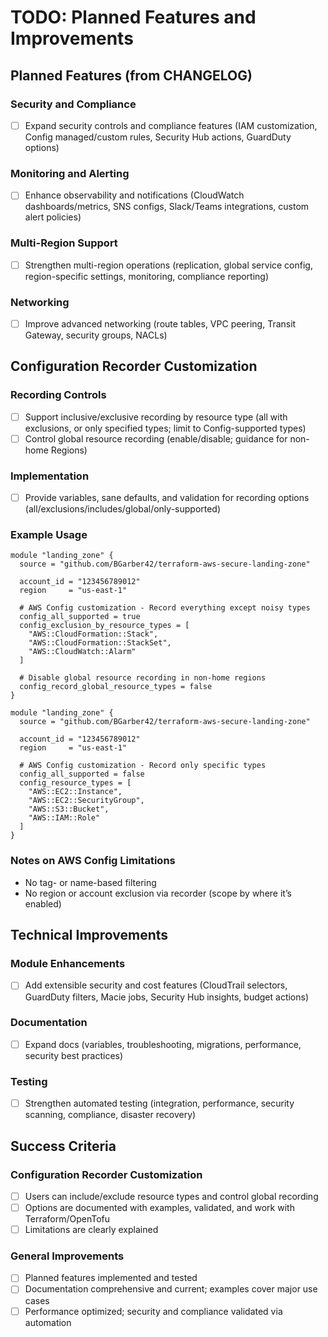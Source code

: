 # TODO: Planned Features and Improvements

## Planned Features (from CHANGELOG)

### Security and Compliance
- [ ] Expand security controls and compliance features (IAM customization, Config managed/custom rules, Security Hub actions, GuardDuty options)

### Monitoring and Alerting
- [ ] Enhance observability and notifications (CloudWatch dashboards/metrics, SNS configs, Slack/Teams integrations, custom alert policies)

### Multi-Region Support
- [ ] Strengthen multi-region operations (replication, global service config, region-specific settings, monitoring, compliance reporting)

### Networking
- [ ] Improve advanced networking (route tables, VPC peering, Transit Gateway, security groups, NACLs)

## Configuration Recorder Customization

### Recording Controls
- [ ] Support inclusive/exclusive recording by resource type (all with exclusions, or only specified types; limit to Config-supported types)
- [ ] Control global resource recording (enable/disable; guidance for non-home Regions)

### Implementation
- [ ] Provide variables, sane defaults, and validation for recording options (all/exclusions/includes/global/only-supported)

### Example Usage
```hcl
module "landing_zone" {
  source = "github.com/BGarber42/terraform-aws-secure-landing-zone"

  account_id = "123456789012"
  region     = "us-east-1"
  
  # AWS Config customization - Record everything except noisy types
  config_all_supported = true
  config_exclusion_by_resource_types = [
    "AWS::CloudFormation::Stack",
    "AWS::CloudFormation::StackSet",
    "AWS::CloudWatch::Alarm"
  ]
  
  # Disable global resource recording in non-home regions
  config_record_global_resource_types = false
}
```

```hcl
module "landing_zone" {
  source = "github.com/BGarber42/terraform-aws-secure-landing-zone"

  account_id = "123456789012"
  region     = "us-east-1"
  
  # AWS Config customization - Record only specific types
  config_all_supported = false
  config_resource_types = [
    "AWS::EC2::Instance",
    "AWS::EC2::SecurityGroup",
    "AWS::S3::Bucket",
    "AWS::IAM::Role"
  ]
}
```

### Notes on AWS Config Limitations
- No tag- or name-based filtering
- No region or account exclusion via recorder (scope by where it’s enabled)

## Technical Improvements

### Module Enhancements
- [ ] Add extensible security and cost features (CloudTrail selectors, GuardDuty filters, Macie jobs, Security Hub insights, budget actions)

### Documentation
- [ ] Expand docs (variables, troubleshooting, migrations, performance, security best practices)

### Testing
- [ ] Strengthen automated testing (integration, performance, security scanning, compliance, disaster recovery)

## Success Criteria

### Configuration Recorder Customization
- [ ] Users can include/exclude resource types and control global recording
- [ ] Options are documented with examples, validated, and work with Terraform/OpenTofu
- [ ] Limitations are clearly explained

### General Improvements
- [ ] Planned features implemented and tested
- [ ] Documentation comprehensive and current; examples cover major use cases
- [ ] Performance optimized; security and compliance validated via automation